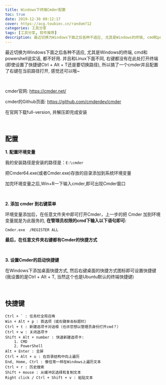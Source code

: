 ```yaml
---
title: Windows下终端Cmder配置
toc: true
date: 2019-12-30 09:12:17
cover: https://acg.toubiec.cn/random?12
categories: 工具分享
tags: [工具分享, 软件推荐]
description: 最近切换为Windows下面之后各种不适应, 尤其是Windows的终端, cmd和powershell说实话, 都不好用. 并且和Linux下面不同, 右键都没有在此处打开终端(即使设置了快捷键Ctrl + Alt + T还是要切换路径)
---
```


最近切换为Windows下面之后各种不适应, 尤其是Windows的终端, cmd和powershell说实话, 都不好用. 并且和Linux下面不同, 右键都没有在此处打开终端(即使设置了快捷键Ctrl + Alt + T还是要切换路径), 所以搞了一个cmder并且配置了右键在当前路径打开, 感觉还可以哦~

<br/>

<!--more-->

cmder官网: https://cmder.net/

cmder的Github页面: https://github.com/cmderdev/cmder

在官网下载full-version, 并解压即完成安装

<br/>

## 配置

**1. 配置环境变量**

我的安装路径是安装的路径是：`E:\cmder`

把Cmder64.exe(或者Cmder.exe)存放的目录添加到系统环境变量

加完环境变量之后,Win+R一下输入cmder,即可出现Cmder窗口

<br/>

**2. 添加 cmder 到右键菜单**

环境变量添加后，在任意文件夹中即可打开Cmder，上一步的把 Cmder 加到环境变量就是为此服务的, **在管理员权限的cmd下输入以下语句即可:**

`Cmder.exe  /REGISTER ALL`

**最后，在任意文件夹右键都有Cmder的快捷方式**

<br/>

**3. 设置Cmder的启动快捷键**

在Windows下添加桌面快捷方式, 然后右键桌面的快捷方式图标即可设置快捷键(我设置的是Ctrl + Alt + T, 当然这个也是Ubuntu默认的终端快捷键)

<br/>

## 快捷键

    Ctrl + ` : 任务栏全局召唤
    Win + Alt + p : 首选项（或右键单击标题栏）
    Ctrl + t : 新建选项卡对话框（也许您想以管理员身份打开cmd？）
    Ctrl + w : 关闭选项卡
    Shift + Alt + number : 快速新建选项卡:
        1. CMD
        2. PowerShell
    Alt + Enter : 全屏
    Ctrl + Alt + u : 在目录结构中向上遍历
    End, Home, Ctrl : 像往常一样在Windows上遍历文本
    Ctrl + r : 历史搜索
    Shift + mouse : 从缓冲区选择和复制文本
    Right click / Ctrl + Shift + v : 粘贴文本

<br/>